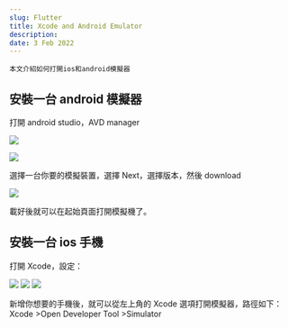 ```yaml
---
slug: Flutter
title: Xcode and Android Emulator
description:
date: 3 Feb 2022
---
```


    本文介紹如何打開ios和android模擬器

## 安裝一台 android 模擬器

打開 android studio，AVD manager

![](https://i.imgur.com/KXlRZBS.png)

![](https://i.imgur.com/5KM7wrX.png)

選擇一台你要的模擬裝置，選擇 Next，選擇版本，然後 download

![](https://i.imgur.com/Qh6ZP22.png)

載好後就可以在起始頁面打開模擬機了。

## 安裝一台 ios 手機

打開 Xcode，設定：

![](https://i.imgur.com/jgrUJbq.jpg)
![](https://i.imgur.com/54sVcQk.png)
![](https://i.imgur.com/Jw2IkXV.png)

新增你想要的手機後，就可以從左上角的 Xcode 選項打開模擬器，路徑如下：
Xcode >Open Developer Tool >Simulator
